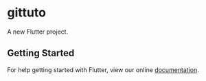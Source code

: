 # gittuto

A new Flutter project.

## Getting Started

For help getting started with Flutter, view our online
[documentation](https://flutter.io/).
